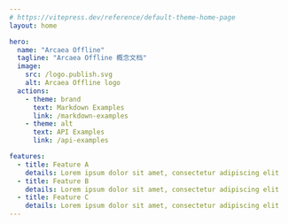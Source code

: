 ```yaml
---
# https://vitepress.dev/reference/default-theme-home-page
layout: home

hero:
  name: "Arcaea Offline"
  tagline: "Arcaea Offline 概念文档"
  image:
    src: /logo.publish.svg
    alt: Arcaea Offline logo
  actions:
    - theme: brand
      text: Markdown Examples
      link: /markdown-examples
    - theme: alt
      text: API Examples
      link: /api-examples

features:
  - title: Feature A
    details: Lorem ipsum dolor sit amet, consectetur adipiscing elit
  - title: Feature B
    details: Lorem ipsum dolor sit amet, consectetur adipiscing elit
  - title: Feature C
    details: Lorem ipsum dolor sit amet, consectetur adipiscing elit
---
```


